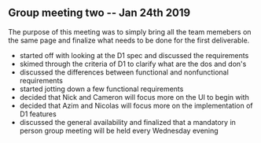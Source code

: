## Group meeting two -- Jan 24th 2019

The purpose of this meeting was to simply bring all the team memebers on the same page and finalize what needs to be done for the first
deliverable. 

- started off with looking at the D1 spec and discussed the requirements
- skimed through the criteria of D1 to clarify what are the dos and don's
- discussed the differences between functional and nonfunctional requirements
- started jotting down a few functional requirements
- decided that Nick and Cameron will focus more on the UI to begin with 
- decided that Azim and Nicolas will focus more on the implementation of D1 features
- discussed the general availability and finalized that a mandatory in person group meeting will be held every Wednesday evening
